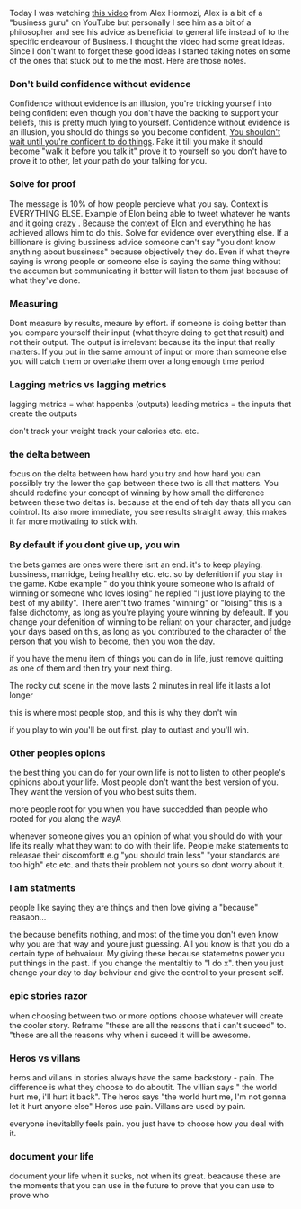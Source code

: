 

Today I was watching [this video](https://www.youtube.com/watch?v=pt50QF6al8g&ab_channel=AlexHormozi) from Alex Hormozi, Alex is a bit of a "business guru" on YouTube but personally I see him as a bit of a philosopher and see his advice as beneficial to general life instead of to the specific endeavour of Business. I thought the video had some great ideas. Since I don't want to forget these good ideas I started taking notes on some of the ones that stuck out to me the most. Here are those notes.

### Don't build confidence without evidence

Confidence without evidence is an illusion, you're tricking yourself into being confident even though you don't have the backing to support your beliefs, this is pretty much lying to yourself. Confidence without evidence is an illusion, you should do things so you become confident, <u>You shouldn't wait until you're confident to do things</u>. Fake it till you make it should become "walk it before you talk it" prove it to yourself so you don't have to prove it to other, let your path do your talking for you. 

### Solve for proof

The message is 10% of how people percieve what you say. Context is EVERYTHING ELSE. Example of Elon being able to tweet whatever he wants and it going crazy . Because the context of Elon and everything he has achieved allows him to do this. Solve for evidence over everything else. If a billionare is giving bussiness advice someone can't say "you dont know anything about bussiness" because objectively they do. Even if what theyre saying is wrong people or someone else is saying the same thing without the accumen but communicating it better will listen to them just because of what they've done.

### Measuring

Dont measure by results, meaure by effort. if someone is doing better than you compare yourself their input (what theyre doing to get that result) and not their output. The output is irrelevant because its the input that really matters. If you put in the same amount of input or more than someone else you will catch them or overtake them over a long enough time period

### Lagging metrics vs lagging metrics

lagging metrics = what happenbs (outputs)
leading metrics = the inputs that create the outputs

don't track your weight track your calories etc. etc.

### the delta between

focus on the delta between how hard you try and how hard you can possilbly try the lower the gap between these two is all that matters. You should redefine your concept of winning by how small the difference between these two deltas is. because at the end of teh day thats all you can cointrol. Its also more immediate, you see results straight away, this makes it far more motivating to stick with.

### By default if you dont give up, you win

the bets games are ones were there isnt an end. it's to keep playing. bussiness, marridge, being healthy etc. etc. so by defenition 
if you stay in the game. Kobe example " do you think youre someone who is afraid of winning or someone who loves losing" he replied 
"I just love playing to the best of my ability". There aren't two frames "winning" or "loising" this is a false dichotomy, as long as you're playing youre winning by defeault. If you change your defenition of winning to be reliant on your character, and judge your days based on this, as long as you contributed to the character of the person that you wish to become, then you won the day.       

if you have the menu item of things you can do in life, just remove quitting as one of them and then try your next thing.


The rocky cut scene in the move lasts 2 minutes in real life it lasts a lot longer

this is where most people stop, and this is why they don't win


if you play to win you'll be out first. play to outlast and you'll win.

### Other peoples opions

the best thing you can do for your own life is not to listen to other people's opinions about your life. Most people don't want the 
best version of you. They want the version of you who best suits them.

more people root for you when you have succedded than people who rooted for you along the wayA

whenever someone gives you an opinion of what you should do with your life its really what they want to do with their life. People make statements to releasae their discomfortt e.g "you should train less" "your standards are too high" etc etc. and thats their problem not yours so dont worry about it.


### I am statments

people like saying they are things and then love giving a "because" reasaon...


the because benefits nothing, and most of the time you don't even know why you are that way and youre just guessing. All you know is that you do a certain type of behvaiour. My giving these because statemetns power you put things in the past. if you change the mentaltiy to "I do x". then you just change your day to day behviour and give the control to your present self.


### epic stories razor

when choosing between two or more options choose whatever will create the cooler story. Reframe "these are all the reasons that i can't suceed" to. "these are all the reasons why when i suceed it will be awesome.


### Heros vs villans


heros and villans in stories always have the same backstory - pain. The difference is what they choose to do aboutit. The villian says " the world hurt me, i'll hurt it back". The heros says "the world hurt me, I'm not gonna let it hurt anyone else" Heros use pain. Villans are used by pain.

everyone inevitablly feels pain. you just have to choose how you deal with it.


### document your life

document your life when it sucks, not when its great. beacause these are the moments that you can use in the future to prove that you can use to prove who 
